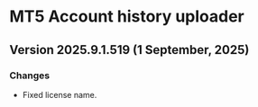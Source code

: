 # MT5 Account history uploader
## Version 2025.9.1.519 (1 September, 2025)
### Changes
* Fixed license name.
